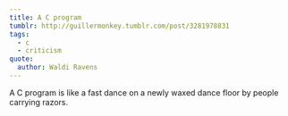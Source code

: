 ```yaml
---
title: A C program
tumblr: http://guillermonkey.tumblr.com/post/3281978831
tags:
  - c
  - criticism
quote:
  author: Waldi Ravens
---
```


A C program is like a fast dance on a newly waxed dance floor by people carrying razors.

